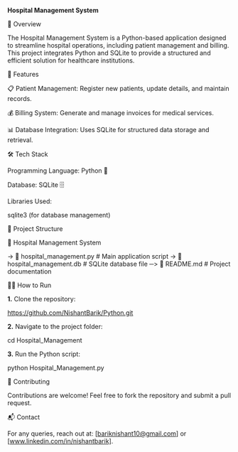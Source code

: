 **Hospital Management System**

📌 Overview

The Hospital Management System is a Python-based application designed to streamline hospital operations, including patient management and billing. This project integrates Python and SQLite to provide a structured and efficient solution for healthcare institutions.

🚀 Features

📋 Patient Management: Register new patients, update details, and maintain records.

💰 Billing System: Generate and manage invoices for medical services.

📊 Database Integration: Uses SQLite for structured data storage and retrieval.

🛠️ Tech Stack

Programming Language: Python 🐍

Database: SQLite 🗄️

Libraries Used:

sqlite3 (for database management)

📂 Project Structure

📁 Hospital Management System

  -> 📜 hospital_management.py  # Main application script
  -> 📜 hospital_management.db   # SQLite database file
  ─> 📜 README.md               # Project documentation

🏃‍♂️ How to Run

**1.** Clone the repository:

https://github.com/NishantBarik/Python.git

**2.** Navigate to the project folder:

cd Hospital_Management

**3.** Run the Python script:

python Hospital_Management.py




🤝 Contributing

Contributions are welcome! Feel free to fork the repository and submit a pull request.

📬 Contact

For any queries, reach out at: [bariknishant10@gmail.com] or [www.linkedin.com/in/nishantbarik].

